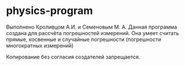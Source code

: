 # physics-program
Выполнено Кроливцом А.И. и Семеновым М. А.
Данная программа создана для рассчёта погрешностей измерений. 
Она умеет считать прямые, косвенные и случайные погрешности (погрешности многократных измерений)

Копирование без согласия создателей запрещается.
